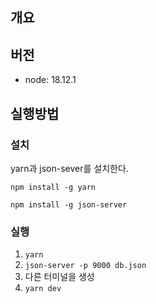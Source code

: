 ## 개요
## 버전
- node: 18.12.1

## 실행방법
### 설치
yarn과 json-sever를 설치한다.

```npm install -g yarn```

```npm install -g json-server```


### 실행
1. ```yarn```
2. ```json-server -p 9000 db.json```
3. 다른 터미널을 생성
4. ```yarn dev```